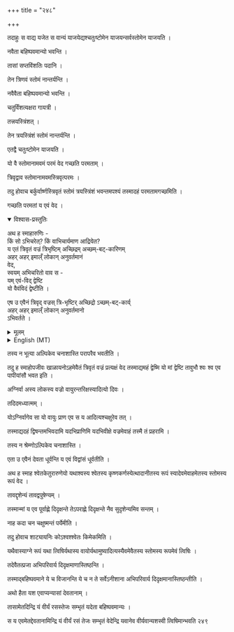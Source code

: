 +++
title = "२४८"

+++

 

तदाहुः स वाद्य यजेत स वान्यं याजयेद्यश्चतुःष्टोमेन याजयन्सर्वस्तोमेन
याजयति । 

नवैता बहिष्पवमान्यो भवन्ति । 

तासां सप्तविंशतिः पदानि । 

तेन त्रिणवं स्तोमं नान्तर्यन्ति । 

नवैवैता बहिष्पवमान्यो भवन्ति । 

चतुर्विंशत्यक्षरा गायत्री । 

तत्त्रयस्त्रिंशत् । 

तेन त्रयस्त्रिंशं स्तोमं नान्तर्यन्ति । 

एतद्वै चतुःष्टोमेन याजयति । 

यो वै स्तोमानामवमं परमं वेद गच्छति परमताम् । 

त्रिवृद्वाव स्तोमानामवमस्त्रिवृत्परमः । 

तदु होवाच बर्कुर्वार्ष्णस्त्रिवृतं स्तोमं त्रयस्त्रिंशं भवन्तमपश्यं
तस्मादहं परमतामगच्छमिति । 

गच्छति परमतां य एवं वेद । 

<details open><summary>विश्वास-प्रस्तुतिः</summary>

अथ ह स्माहारुणिः -  
किं सो ऽभिचरेत्? किं वाभिचार्यमाण आद्रियेत?  
य एतं त्रिवृतं वज्रं त्रिभृष्टिम् अच्छिद्रम् अच्छम्-बट्-कारिणम्  
अहर् अहर् इमाल्ँ लोकान् अनुवर्तमानं  
वेद,  
स्वयम् अभिचरितो वाव स -  
यम् एवं-विद् द्वेष्टि  
यो वैवंविदं द्वेष्टीति । 

एष उ एवैनं त्रिवृद् वज्रस् त्रि-भृष्टिर् अच्छिद्रो ऽच्छम्-बट्-कार्य्  
अहर् अहर् इमाल्ँ लोकान् अनुवर्तमानो  
ऽभिवर्तते । 
</details>

<details><summary>मूलम्</summary>

अथ ह स्माहारुणिः किं सोऽभिचरेत्किं वाभिचार्यमाण आद्रियेत य एतं त्रिवृतं
वज्रं त्रिभृष्टिमच्छिद्रमच्छम्बट्कारिणमहरहरिमाल्ँ लोकाननुवर्तमानं वेद ।

स्वयम् अभिचरितो वाव स यमेवंविद्द्वेष्टि यो वैवंविदं द्वेष्टीति । 

एष उ एवैनं त्रिवृद्वज्रस्त्रिभृष्टिरच्छिद्रो ऽच्छम्बट्कार्यहरहरिमाल्ँ लोकाननुवर्तमानोऽभिवर्तते । 

</details>

<details><summary>English (MT)</summary>

Then Āruņi had stated thus:  
What should he performing sorcery or being attacked by sorcery worship?  
He who knows this threefold vajra, three-pronged, incapable of being cleaved and unbaffled, day after day attended to by these worlds,  
~~himself having performed sorcery~~ he's himself bewitched, whom he knowing thus hates, or he who hates him knowing thus.  

Verily ~~on~~ by that one this threefold vajra turns, three-pronged, incapable of being cleaved, and unbaffled day after day attended to by these words.
</details>



तस्य न भूत्या अल्पिकेव चनाशास्ति परापरैव भवतीति । 

तदु ह स्माहोपजीवः खाळायनोऽहमेवैतं त्रिवृतं वज्रं प्रत्यक्षं वेद
तस्माद्यमहं द्वेष्मि यो मां द्वेष्टि तावुभौ श्वः श्व
एव पापीयांसौ भवत इति । 

अग्निर्वा अस्य लोकस्य वज्रो वायुरन्तरिक्षस्यादित्यो दिवः । 

तदिदमध्यात्मम् । 

योऽग्निर्वागेव सा यो वायुः प्राण एव स य आदित्यश्चक्षुरेव तत् । 

तस्माद्यदहं द्विषन्तमभिवदामि यदभिप्राणिमि यदभिवीक्षे वज्रमेवाहं तस्मै तं
प्रहरामि । 

तस्य न श्रेम्णोऽल्पिकेव चनाशास्ति । 

एता उ एवैनं देवता धूर्वन्ति य एवं विद्वांसं धूर्वतीति । 

अथ ह स्माह श्वेतकेतुरारुणेयो यथाश्वस्य श्वेतस्य
कृष्णकर्णस्येत्थादानीतस्य
रूपं स्यादेवमेवाहमेतस्य स्तोमस्य रूपं वेद । 

तावद्दृशेन्यं तावद्वपुषेण्यम् । 

तस्मान्मां य एव पूर्वाह्णे दिदृक्षन्ते तेऽपराह्णे दिदृक्षन्ते नैव
सुदृशेन्यमिव सन्तम् । 

नाह कदा चन चक्षुष्मन्तं पर्येमीति । 

तदु होवाच शाट्यायनिः कोऽश्वश्श्वेतः किमेकमिति । 

यथैवास्याग्ने रूपं यथा त्विषिर्यथास्य वायोर्यथामुष्यादित्यस्यैवमेवैतस्य
स्तोमस्य रूपमेवं त्विषिः । 

तदेवैतत्प्रजा अभिपरिवार्य दिदृक्षमाणास्तिष्ठन्ति । 

तस्माद्बहिष्पवमाने ये च विजानन्ति ये च न ते सर्वेऽनीशाना अभिपरिवार्य
दिदृक्षमानास्तिष्ठन्तीति । 

अथो हैता यश एवाप्यन्यासां देवतानाम् । 

तासामेतदिन्द्रि यं वीर्यं रसस्तेजः सम्भृतं यदेता बहिष्पवमान्यः । 

स य एवमेतद्देवतानामिन्द्रि यं वीर्यं रसं तेजः सम्भृतं वेदेन्द्रि यवानेव
वीर्यवान्यशस्वी त्विषिमान्भवति २४९
